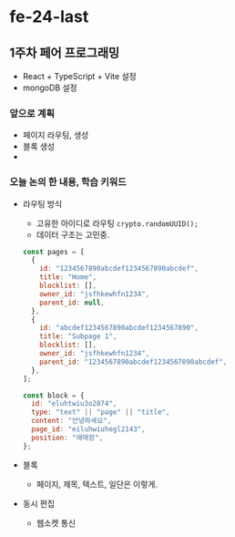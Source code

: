 # fe-24-last

## 1주차 페어 프로그래밍

- React + TypeScript + Vite 설정
- mongoDB 설정

### 앞으로 계획

- 페이지 라우팅, 생성
- 블록 생성
-

### 오늘 논의 한 내용, 학습 키워드

- 라우팅 방식

  - 고유한 아이디로 라우팅 `crypto.randomUUID();`
  - 데이터 구조는 고민중.

  ```js
  const pages = [
    {
      id: "1234567890abcdef1234567890abcdef",
      title: "Home",
      blocklist: [],
      owner_id: "jsfhkewhfn1234",
      parent_id: null,
    },
    {
      id: "abcdef1234567890abcdef1234567890",
      title: "Subpage 1",
      blocklist: [],
      owner_id: "jsfhkewhfn1234",
      parent_id: "1234567890abcdef1234567890abcdef",
    },
  ];

  const block = {
    id: "eluhtwiu3o2874",
    type: "text" || "page" || "title",
    content: "안녕하세요",
    page_id: "eiluhwiuhegl2143",
    position: "애매함",
  };
  ```

- 블록

  - 페이지, 제목, 텍스트, 일단은 이렇게.

- 동시 편집

  - 웹소켓 통신
